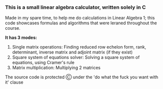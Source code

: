 ### This is a small linear algebra calculator, written solely in C

Made in my spare time, to help me do calculations in Linear Algebra 1;
this code showcases formulas and algorithms that were leraned throughout the course.

**It has 3 modes:**
1. Single matrix operations: Finding reduced row echelon form, rank, determinant, inverse matrix and adjoint matrix (if they exist)
2. Square system of equations solver: Solving a square system of equations, using Cramer's rule
3. Matrix multiplication: Multiplying 2 matrices


The source code is protected Ⓒ under the 'do what the fuck you want with it' clause
